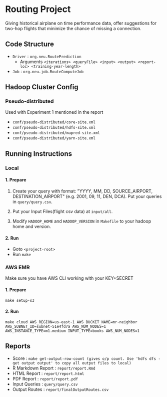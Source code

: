# Routing Project

Giving historical airplane on time performance data, offer suggestions for two-hop flights that minimize the chance of missing a connection.

## Code Structure

- `Driver`  : `org.neu.RoutePrediction`
  - Arguments `<iterations> <queryFile> <input> <output> <report-loc> <training-year-length>`
- `Job` :  `org.neu.job.RouteComputeJob`

## Hadoop Cluster Config
### Pseudo-distributed
Used with Experiment 1 mentioned in the report
- `conf/pseudo-distributed/core-site.xml`
- `conf/pseudo-distributed/hdfs-site.xml`
- `conf/pseudo-distributed/mapred-site.xml`
- `conf/pseudo-distributed/yarn-site.xml`

## Running Instructions

### Local

#### 1. Prepare

1) Create your query with format: "YYYY, MM, DD, SOURCE_AIRPORT, DESTINATION_AIRPORT" (e.g. 2001, 09, 11, DEN, DCA). Put your queries in `query/query.csv`.

2) Put your Input Files(flight csv data) at `input/all`.

3) Modify `HADOOP_HOME` and `HADOOP_VERSION` in `Makefile` to your hadoop home and version.

#### 2. Run 

- Goto `<project-root>`
- Run `make`

### AWS EMR
Make sure you have AWS CLI working with your KEY+SECRET
#### 1. Prepare

```
make setup-s3
```

#### 2. Run 

```
make cloud AWS_REGION=us-east-1 AWS_BUCKET_NAME=mr-neighbor AWS_SUBNET_ID=subnet-51e4fd7a AWS_NUM_NODES=1 AWS_INSTANCE_TYPE=m1.medium INPUT_TYPE=books AWS_NUM_NODES=1
```

## Reports
- Score : `make get-output-row-count (gives o/p count. Use 'hdfs dfs -get output output' to copy all output files to local)`
- R Markdown Report : `report/report.Rmd`
- HTML Report : `report/report.html`
- PDF Report : `report/report.pdf`
- Input Queries : `query/query.csv`
- Output Routes : `report/finalOutputRoutes.csv`
